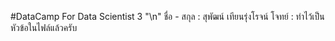 #DataCamp For Data Scientist 3 "\n"
ชื่อ - สกุล : สุพัฒน์ เทียนรุ่งโรจน์
โจทย์ : ทำไว้เป็นหัวข้อในไฟล์แล้วครับ
